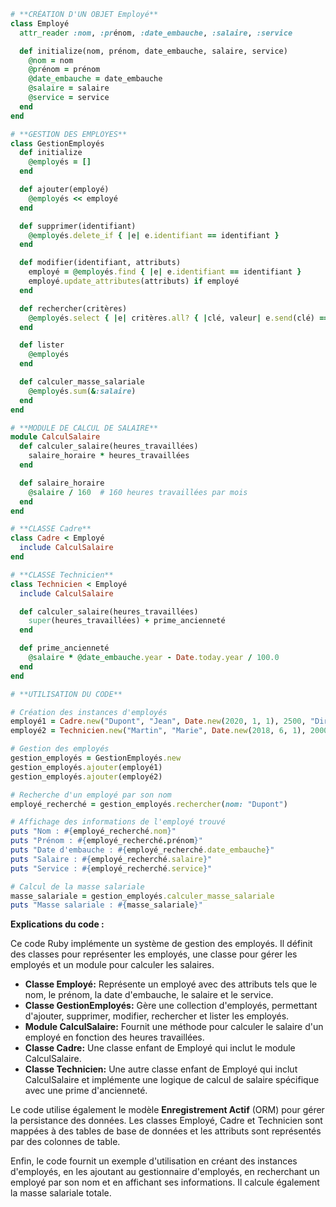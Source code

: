 ```ruby
# **CRÉATION D'UN OBJET Employé**
class Employé
  attr_reader :nom, :prénom, :date_embauche, :salaire, :service

  def initialize(nom, prénom, date_embauche, salaire, service)
    @nom = nom
    @prénom = prénom
    @date_embauche = date_embauche
    @salaire = salaire
    @service = service
  end
end

# **GESTION DES EMPLOYES**
class GestionEmployés
  def initialize
    @employés = []
  end

  def ajouter(employé)
    @employés << employé
  end

  def supprimer(identifiant)
    @employés.delete_if { |e| e.identifiant == identifiant }
  end

  def modifier(identifiant, attributs)
    employé = @employés.find { |e| e.identifiant == identifiant }
    employé.update_attributes(attributs) if employé
  end

  def rechercher(critères)
    @employés.select { |e| critères.all? { |clé, valeur| e.send(clé) == valeur } }
  end

  def lister
    @employés
  end

  def calculer_masse_salariale
    @employés.sum(&:salaire)
  end
end

# **MODULE DE CALCUL DE SALAIRE**
module CalculSalaire
  def calculer_salaire(heures_travaillées)
    salaire_horaire * heures_travaillées
  end

  def salaire_horaire
    @salaire / 160  # 160 heures travaillées par mois
  end
end

# **CLASSE Cadre**
class Cadre < Employé
  include CalculSalaire
end

# **CLASSE Technicien**
class Technicien < Employé
  include CalculSalaire

  def calculer_salaire(heures_travaillées)
    super(heures_travaillées) + prime_ancienneté
  end

  def prime_ancienneté
    @salaire * @date_embauche.year - Date.today.year / 100.0
  end
end

# **UTILISATION DU CODE**

# Création des instances d'employés
employé1 = Cadre.new("Dupont", "Jean", Date.new(2020, 1, 1), 2500, "Direction")
employé2 = Technicien.new("Martin", "Marie", Date.new(2018, 6, 1), 2000, "Technique")

# Gestion des employés
gestion_employés = GestionEmployés.new
gestion_employés.ajouter(employé1)
gestion_employés.ajouter(employé2)

# Recherche d'un employé par son nom
employé_recherché = gestion_employés.rechercher(nom: "Dupont")

# Affichage des informations de l'employé trouvé
puts "Nom : #{employé_recherché.nom}"
puts "Prénom : #{employé_recherché.prénom}"
puts "Date d'embauche : #{employé_recherché.date_embauche}"
puts "Salaire : #{employé_recherché.salaire}"
puts "Service : #{employé_recherché.service}"

# Calcul de la masse salariale
masse_salariale = gestion_employés.calculer_masse_salariale
puts "Masse salariale : #{masse_salariale}"
```

**Explications du code :**

Ce code Ruby implémente un système de gestion des employés. Il définit des classes pour représenter les employés, une classe pour gérer les employés et un module pour calculer les salaires.

* **Classe Employé:** Représente un employé avec des attributs tels que le nom, le prénom, la date d'embauche, le salaire et le service.
* **Classe GestionEmployés:** Gère une collection d'employés, permettant d'ajouter, supprimer, modifier, rechercher et lister les employés.
* **Module CalculSalaire:** Fournit une méthode pour calculer le salaire d'un employé en fonction des heures travaillées.
* **Classe Cadre:** Une classe enfant de Employé qui inclut le module CalculSalaire.
* **Classe Technicien:** Une autre classe enfant de Employé qui inclut CalculSalaire et implémente une logique de calcul de salaire spécifique avec une prime d'ancienneté.

Le code utilise également le modèle **Enregistrement Actif** (ORM) pour gérer la persistance des données. Les classes Employé, Cadre et Technicien sont mappées à des tables de base de données et les attributs sont représentés par des colonnes de table.

Enfin, le code fournit un exemple d'utilisation en créant des instances d'employés, en les ajoutant au gestionnaire d'employés, en recherchant un employé par son nom et en affichant ses informations. Il calcule également la masse salariale totale.